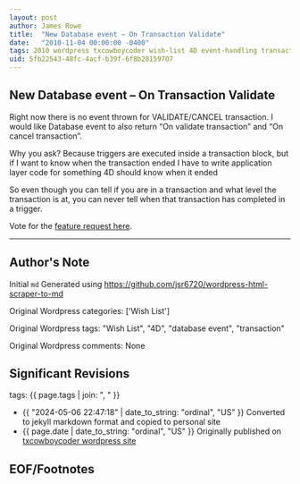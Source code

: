 ```yaml
---
layout: post
author: James Rowe
title:  "New Database event – On Transaction Validate"
date:   "2010-11-04 00:00:00 -0400"
tags: 2010 wordpress txcowboycoder wish-list 4D event-handling transactions
uid: 5fb22543-48fc-4acf-b39f-6f8b28159707
---
```



## New Database event – On Transaction Validate


Right now there is no event thrown for VALIDATE/CANCEL transaction. I would like Database event to also return “On validate transaction” and “On cancel transaction”. 


Why you ask? Because triggers are executed inside a transaction block, but if I want to know when the transaction ended I have to write application layer code for something 4D should know when it ended


So even though you can tell if you are in a transaction and what level the transaction is at, you can never tell when that transaction has completed in a trigger.


Vote for the [feature request here](http://forums.4d.fr/Post/EN/4622327/1/4622328).




---

## Author's Note

Initial `md` Generated using <https://github.com/jsr6720/wordpress-html-scraper-to-md>

Original Wordpress categories: ['Wish List']

Original Wordpress tags: "Wish List", "4D", "database event", "transaction"

Original Wordpress comments: None

## Significant Revisions

tags: {{ page.tags | join: ", " }} <!-- todo move this somewhere -->

- {{ "2024-05-06 22:47:18" | date_to_string: "ordinal", "US" }} Converted to jekyll markdown format and copied to personal site
- {{ page.date | date_to_string: "ordinal", "US" }} Originally published on [txcowboycoder wordpress site](https://txcowboycoder.wordpress.com/2010/11/04/new-database-event-on-transaction-validate/)

## EOF/Footnotes

